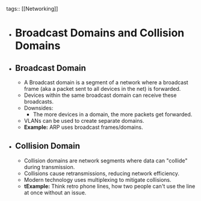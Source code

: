 tags:: [[Networking]]

- # Broadcast Domains and Collision Domains
- ## Broadcast Domain
	- A Broadcast domain is a segment of a network where a broadcast frame (aka a packet sent to all devices in the net) is forwarded.
	- Devices within the same broadcast domain can receive these broadcasts.
	- Downsides:
		- The more devices in a domain, the more packets get forwarded.
	- VLANs can be used to create separate domains.
	- **Example:** ARP uses broadcast frames/domains.
- ## Collision Domain
	- Collision domains are network segments where data can "collide" during transmission.
	- Collisions cause retransmissions, reducing network efficiency.
	- Modern technology uses multiplexing to mitigate collisions.
	- **tExample:** Think retro phone lines, how two people can't use the line at once without an issue.